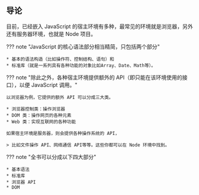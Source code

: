 ## 导论

目前，已经嵌入 JavaScript 的宿主环境有多种，最常见的环境就是浏览器，另外还有服务器环境，也就是 Node 项目。

??? note "JavaScript 的核心语法部分相当精简，只包括两个部分"

    * 基本的语法构造（比如操作符、控制结构、语句）和
    * 标准库（就是一系列具有各种功能的对象比如Array、Date、Math等）。

??? note "除此之外，各种宿主环境提供额外的 API（即只能在该环境使用的接口），以便 JavaScript 调用。"

    以浏览器为例，它提供的额外 API 可以分成三大类。

    * 浏览器控制类：操作浏览器
    * DOM 类：操作网页的各种元素
    * Web 类：实现互联网的各种功能

    如果宿主环境是服务器，则会提供各种操作系统的 API，

    > 比如文件操作 API、网络通信 API等等。这些你都可以在 Node 环境中找到。

??? note "全书可以分成以下四大部分"

    * 基本语法
    * 标准库
    * 浏览器 API
    * DOM


